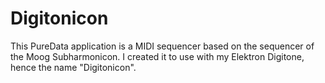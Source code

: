 # Digitonicon
This PureData application is a MIDI sequencer based on the sequencer of the Moog Subharmonicon. I created it to use with my Elektron Digitone, hence the name "Digitonicon".
